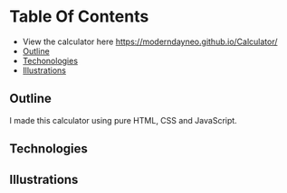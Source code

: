 # Table Of Contents
* View the calculator here https://moderndayneo.github.io/Calculator/
* [Outline](#outline)
* [Techonologies](#technologies)
* [Illustrations](#illustrations)

## Outline
I made this calculator using pure HTML, CSS and JavaScript.

## Technologies


## Illustrations
<insert calculator screenshot here>
